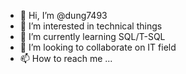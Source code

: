 - 👋 Hi, I’m @dung7493
- 👀 I’m interested in technical things
- 🌱 I’m currently learning SQL/T-SQL
- 💞️ I’m looking to collaborate on IT field
- 📫 How to reach me ...

<!---
dung7493/dung7493 is a ✨ special ✨ repository because its `README.md` (this file) appears on your GitHub profile.
You can click the Preview link to take a look at your changes.
--->
